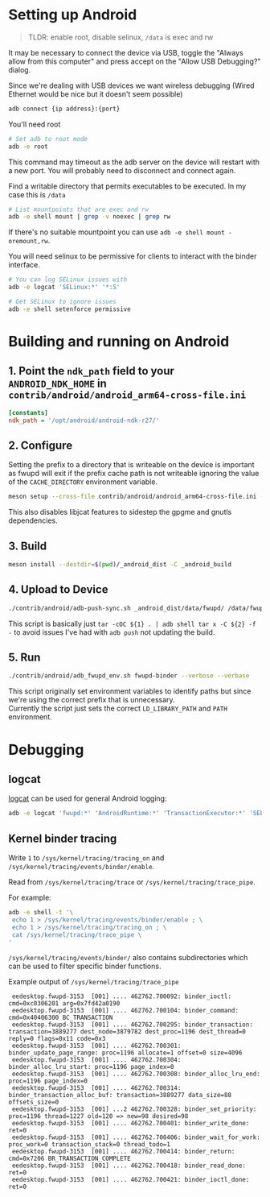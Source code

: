 # Setting up Android

> TLDR: enable root, disable selinux, `/data` is exec and rw

It may be necessary to connect the device via USB, toggle the "Always allow from this computer" and press accept on the "Allow USB Debugging?" dialog.

Since we're dealing with USB devices we want wireless debugging (Wired Ethernet would be nice but it doesn't seem possible)

```bash
adb connect {ip address}:{port}
```

You'll need root

```bash
# Set adb to root mode
adb -e root
```

This command may timeout as the adb server on the device will restart with a new port. You will probably need to disconnect and connect again.

Find a writable directory that permits executables to be executed. In my case this is `/data`

```bash
# List mountpoints that are exec and rw
adb -e shell mount | grep -v noexec | grep rw
```

If there's no suitable mountpoint you can use `adb -e shell mount -oremount,rw`.

You will need selinux to be permissive for clients to interact with the binder interface.

```bash
# You can log SELinux issues with
adb -e logcat 'SELinux:*' '*:S'
```

```bash
# Get SELinux to ignore issues
adb -e shell setenforce permissive
```

# Building and running on Android

## 1. Point the `ndk_path` field to your `ANDROID_NDK_HOME` in `contrib/android/android_arm64-cross-file.ini`

```ini
[constants]
ndk_path = '/opt/android/android-ndk-r27/'
```

## 2. Configure

Setting the prefix to a directory that is writeable on the device is important as fwupd will exit if the prefix cache path is not writeable ignoring the value of the `CACHE_DIRECTORY` environment variable.

```bash
meson setup --cross-file contrib/android/android_arm64-cross-file.ini --prefix=/data/fwupd _android_build
```

This also disables libjcat features to sidestep the gpgme and gnutls dependencies.

## 3. Build

```bash
meson install --destdir=$(pwd)/_android_dist -C _android_build
```

## 4. Upload to Device

```bash
./contrib/android/adb-push-sync.sh _android_dist/data/fwupd/ /data/fwupd
```

This script is basically just `tar -cOC ${1} . | adb shell tar x -C ${2} -f -` to avoid issues I've had with `adb push` not updating the build.

## 5. Run

```bash
./contrib/android/adb_fwupd_env.sh fwupd-binder --verbose --verbase
```

This script originally set environment variables to identify paths but since we're using the correct prefix that is unnecessary.  
Currently the script just sets the correct `LD_LIBRARY_PATH` and `PATH` environment.

# Debugging

## logcat

[logcat](https://developer.android.com/tools/logcat) can be used for general Android logging:

```bash
adb -e logcat 'fwupd:*' 'AndroidRuntime:*' 'TransactionExecutor:*' 'SELinux:*' '*:S'
```

## Kernel binder tracing

Write `1` to `/sys/kernel/tracing/tracing_on` and `/sys/kernel/tracing/events/binder/enable`.

Read from `/sys/kernel/tracing/trace` or `/sys/kernel/tracing/trace_pipe`.

For example:

```bash
adb -e shell -t '\
 echo 1 > /sys/kernel/tracing/events/binder/enable ; \
 echo 1 > /sys/kernel/tracing/tracing_on ; \
 cat /sys/kernel/tracing/trace_pipe \
'
```

`/sys/kernel/tracing/events/binder/` also contains subdirectories which can be used to filter specific binder functions.

Example output of `/sys/kernel/tracing/trace_pipe`

```
 eedesktop.fwupd-3153  [001] .... 462762.700092: binder_ioctl: cmd=0xc0306201 arg=0x7fd42a0190
 eedesktop.fwupd-3153  [001] .... 462762.700104: binder_command: cmd=0x40406300 BC_TRANSACTION
 eedesktop.fwupd-3153  [001] .... 462762.700295: binder_transaction: transaction=3889277 dest_node=3879782 dest_proc=1196 dest_thread=0 reply=0 flags=0x11 code=0x3
 eedesktop.fwupd-3153  [001] .... 462762.700301: binder_update_page_range: proc=1196 allocate=1 offset=0 size=4096
 eedesktop.fwupd-3153  [001] .... 462762.700304: binder_alloc_lru_start: proc=1196 page_index=0
 eedesktop.fwupd-3153  [001] .... 462762.700308: binder_alloc_lru_end: proc=1196 page_index=0
 eedesktop.fwupd-3153  [001] .... 462762.700314: binder_transaction_alloc_buf: transaction=3889277 data_size=88 offsets_size=0
 eedesktop.fwupd-3153  [001] ...2 462762.700328: binder_set_priority: proc=1196 thread=1227 old=120 => new=98 desired=98
 eedesktop.fwupd-3153  [001] .... 462762.700401: binder_write_done: ret=0
 eedesktop.fwupd-3153  [001] .... 462762.700406: binder_wait_for_work: proc_work=0 transaction_stack=0 thread_todo=1
 eedesktop.fwupd-3153  [001] .... 462762.700414: binder_return: cmd=0x7206 BR_TRANSACTION_COMPLETE
 eedesktop.fwupd-3153  [001] .... 462762.700418: binder_read_done: ret=0
 eedesktop.fwupd-3153  [001] .... 462762.700421: binder_ioctl_done: ret=0

```
